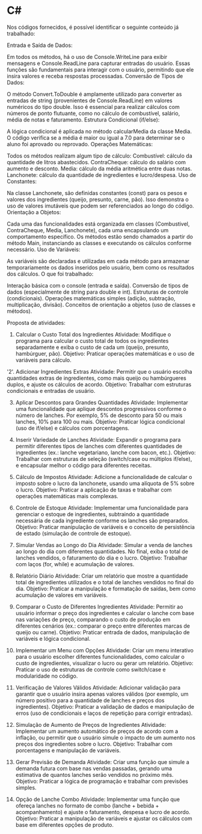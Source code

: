 # C#

Nos códigos fornecidos, é possível identificar o seguinte conteúdo já trabalhado:

Entrada e Saída de Dados:

Em todos os métodos, há o uso de Console.WriteLine para exibir mensagens e Console.ReadLine para capturar entradas do usuário. Essas funções são fundamentais para interagir com o usuário, permitindo que ele insira valores e receba respostas processadas.
Conversão de Tipos de Dados:

O método Convert.ToDouble é amplamente utilizado para converter as entradas de string (provenientes de Console.ReadLine) em valores numéricos do tipo double. Isso é essencial para realizar cálculos com números de ponto flutuante, como no cálculo de combustível, salário, média de notas e faturamento.
Estrutura Condicional (if/else):

A lógica condicional é aplicada no método calcularMedia da classe Media. O código verifica se a média é maior ou igual a 7.0 para determinar se o aluno foi aprovado ou reprovado.
Operações Matemáticas:

Todos os métodos realizam algum tipo de cálculo:
Combustível: cálculo da quantidade de litros abastecidos.
ContraCheque: cálculo do salário com aumento e desconto.
Media: cálculo da média aritmética entre duas notas.
Lanchonete: cálculo da quantidade de ingredientes e lucro/despesa.
Uso de Constantes:

Na classe Lanchonete, são definidas constantes (const) para os pesos e valores dos ingredientes (queijo, presunto, carne, pão). Isso demonstra o uso de valores imutáveis que podem ser referenciados ao longo do código.
Orientação a Objetos:

Cada uma das funcionalidades está organizada em classes (Combustivel, ContraCheque, Media, Lanchonete), cada uma encapsulando um comportamento específico.
Os métodos estão sendo chamados a partir do método Main, instanciando as classes e executando os cálculos conforme necessário.
Uso de Variáveis:

As variáveis são declaradas e utilizadas em cada método para armazenar temporariamente os dados inseridos pelo usuário, bem como os resultados dos cálculos.
O que foi trabalhado:

Interação básica com o console (entrada e saída).
Conversão de tipos de dados (especialmente de string para double e int).
Estruturas de controle (condicionais).
Operações matemáticas simples (adição, subtração, multiplicação, divisão).
Conceitos de orientação a objetos (uso de classes e métodos).

Proposta de atividades:


1. Calcular o Custo Total dos Ingredientes
Atividade: Modifique o programa para calcular o custo total de todos os ingredientes separadamente e exiba o custo de cada um (queijo, presunto, hambúrguer, pão).
Objetivo: Praticar operações matemáticas e o uso de variáveis para cálculo.

'2'. Adicionar Ingredientes Extras
Atividade: Permitir que o usuário escolha quantidades extras de ingredientes, como mais queijo ou hambúrgueres duplos, e ajuste os cálculos de acordo.
Objetivo: Trabalhar com estruturas condicionais e entradas de usuário.

3. Aplicar Descontos para Grandes Quantidades
Atividade: Implementar uma funcionalidade que aplique descontos progressivos conforme o número de lanches. Por exemplo, 5% de desconto para 50 ou mais lanches, 10% para 100 ou mais.
Objetivo: Praticar lógica condicional (uso de if/else) e cálculos com porcentagens.

4. Inserir Variedade de Lanches
Atividade: Expandir o programa para permitir diferentes tipos de lanches com diferentes quantidades de ingredientes (ex.: lanche vegetariano, lanche com bacon, etc.).
Objetivo: Trabalhar com estruturas de seleção (switch/case ou múltiplos if/else), e encapsular melhor o código para diferentes receitas.

5. Cálculo de Impostos
Atividade: Adicione a funcionalidade de calcular o imposto sobre o lucro da lanchonete, usando uma alíquota de 5% sobre o lucro.
Objetivo: Praticar a aplicação de taxas e trabalhar com operações matemáticas mais complexas.

6. Controle de Estoque
Atividade: Implementar uma funcionalidade para gerenciar o estoque de ingredientes, subtraindo a quantidade necessária de cada ingrediente conforme os lanches são preparados.
Objetivo: Praticar manipulação de variáveis e o conceito de persistência de estado (simulação de controle de estoque).

7. Simular Vendas ao Longo do Dia
Atividade: Simular a venda de lanches ao longo do dia com diferentes quantidades. No final, exiba o total de lanches vendidos, o faturamento do dia e o lucro.
Objetivo: Trabalhar com laços (for, while) e acumulação de valores.

8. Relatório Diário
Atividade: Criar um relatório que mostre a quantidade total de ingredientes utilizados e o total de lanches vendidos no final do dia.
Objetivo: Praticar a manipulação e formatação de saídas, bem como acumulação de valores em variáveis.

9. Comparar o Custo de Diferentes Ingredientes
Atividade: Permitir ao usuário informar o preço dos ingredientes e calcular o lanche com base nas variações de preço, comparando o custo de produção em diferentes cenários (ex.: comparar o preço entre diferentes marcas de queijo ou carne).
Objetivo: Praticar entrada de dados, manipulação de variáveis e lógica condicional.

10. Implementar um Menu com Opções
Atividade: Criar um menu interativo para o usuário escolher diferentes funcionalidades, como calcular o custo de ingredientes, visualizar o lucro ou gerar um relatório.
Objetivo: Praticar o uso de estruturas de controle como switch/case e modularidade no código.

11. Verificação de Valores Válidos
Atividade: Adicionar validação para garantir que o usuário insira apenas valores válidos (por exemplo, um número positivo para a quantidade de lanches e preços dos ingredientes).
Objetivo: Praticar a validação de dados e manipulação de erros (uso de condicionais e laços de repetição para corrigir entradas).

12. Simulação de Aumento de Preços de Ingredientes
Atividade: Implementar um aumento automático de preços de acordo com a inflação, ou permitir que o usuário simule o impacto de um aumento nos preços dos ingredientes sobre o lucro.
Objetivo: Trabalhar com porcentagens e manipulação de variáveis.

13. Gerar Previsão de Demanda
Atividade: Criar uma função que simule a demanda futura com base nas vendas passadas, gerando uma estimativa de quantos lanches serão vendidos no próximo mês.
Objetivo: Praticar a lógica de programação e trabalhar com previsões simples.


14. Opção de Lanche Combo
Atividade: Implementar uma função que ofereça lanches no formato de combo (lanche + bebida + acompanhamento) e ajuste o faturamento, despesa e lucro de acordo.
Objetivo: Praticar a manipulação de variáveis e ajustar os cálculos com base em diferentes opções de produto.
